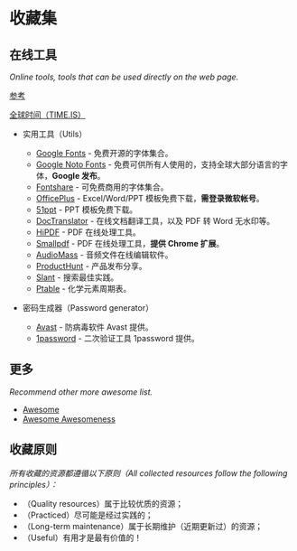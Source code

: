 # 收藏集

## 在线工具

*Online tools, tools that can be used directly on the web page.*

[参考](https://github.com/wang1212/awesome-favorites-list)

[全球时间（TIME.IS）](https://time.is/)

- 实用工具（Utils）
  - [Google Fonts](https://fonts.google.com/) - 免费开源的字体集合。
  - [Google Noto Fonts](https://www.google.com/get/noto/) - 免费可供所有人使用的，支持全球大部分语言的字体，**Google 发布**。
  - [Fontshare](https://www.fontshare.com/) - 可免费商用的字体集合。
  - [OfficePlus](http://www.officeplus.cn/) - Excel/Word/PPT 模板免费下载，**需登录微软帐号**。
  - [51ppt](http://www.51pptmoban.com/) - PPT 模板免费下载。
  - [DocTranslator](https://www.onlinedoctranslator.com/zh-CN/) - 在线文档翻译工具，以及 PDF 转 Word 无水印等。
  - [HiPDF](https://www.hipdf.com/) - PDF 在线处理工具。
  - [Smallpdf](https://smallpdf.com/cn) - PDF 在线处理工具，**提供 Chrome 扩展**。
  - [AudioMass](https://audiomass.co/) - 音频文件在线编辑软件。
  - [ProductHunt](https://www.producthunt.com/) - 产品发布分享。
  - [Slant](https://www.slant.co/) - 搜索最佳实践。
  - [Ptable](https://ptable.com/?lang=zh) - 化学元素周期表。

- 密码生成器（Password generator）
  - [Avast](https://www.avast.com/random-password-generator) - 防病毒软件 Avast 提供。
  - [1password](https://1password.com/password-generator/) - 二次验证工具 1password 提供。



## 更多

*Recommend other more awesome list.*

- [Awesome](https://github.com/sindresorhus/awesome)
- [Awesome Awesomeness](https://github.com/bayandin/awesome-awesomeness)


## 收藏原则

*所有收藏的资源都遵循以下原则（All collected resources follow the following principles）：*

- （Quality resources）属于比较优质的资源；
- （Practiced）尽可能是经过实践的；
- （Long-term maintenance）属于长期维护（近期更新过）的资源；
- （Useful）有用才是最有价值的！
